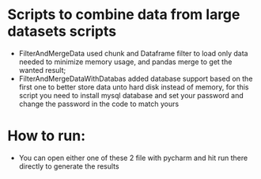 # Scripts to combine data from large datasets scripts
* FilterAndMergeData used chunk and Dataframe filter to load only data needed to minimize memory usage, and pandas merge to get the wanted result; 
* FilterAndMergeDataWithDatabas added database support based on the first one to better store data unto hard disk instead of memory, for this script you need to install mysql database and set your password and change the password in the code to match yours

# How to run:
* You can open either one of these 2 file with pycharm and hit run there directly to generate the results
